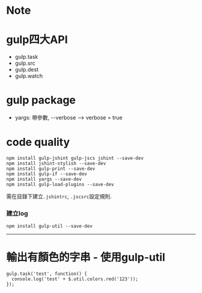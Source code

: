 Note
===

# gulp四大API
* gulp.task
* gulp.src
* gulp.dest
* gulp.watch

# gulp package
* yargs: 帶參數, --verbose --> verbose = true

# code quality

```
npm install gulp-jshint gulp-jscs jshint --save-dev
npm install jshint-stylish --save-dev
npm install gulp-print --save-dev
npm install gulp-if --save-dev
npm install yargs --save-dev
npm install gulp-load-plugins --save-dev
```

需在目錄下建立`.jshintrc`, `.jscsrc`設定規則.

### 建立log
```
npm install gulp-util --save-dev
```

---

# 輸出有顏色的字串 - 使用gulp-util  
```
gulp.task('test', function() {
  console.log('test' + $.util.colors.red('123'));
});
```


